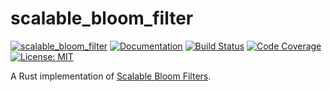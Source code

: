 scalable_bloom_filter
======================

[![scalable_bloom_filter](http://meritbadge.herokuapp.com/scalable_bloom_filter)](https://crates.io/crates/scalable_bloom_filter)
[![Documentation](https://docs.rs/scalable_bloom_filter/badge.svg)](https://docs.rs/scalable_bloom_filter)
[![Build Status](https://travis-ci.org/sile/scalable_bloom_filter.svg?branch=master)](https://travis-ci.org/sile/scalable_bloom_filter)
[![Code Coverage](https://codecov.io/gh/sile/scalable_bloom_filter/branch/master/graph/badge.svg)](https://codecov.io/gh/sile/scalable_bloom_filter/branch/master)
[![License: MIT](https://img.shields.io/badge/license-MIT-blue.svg)](LICENSE)

A Rust implementation of [Scalable Bloom Filters][sbf].

[sbf]: http://haslab.uminho.pt/cbm/files/dbloom.pdf
